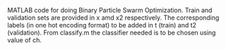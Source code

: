 MATLAB code for doing Binary Particle Swarm Optimization.
Train and validation sets are provided in x amd x2 respectively.
The corresponding labels (in one hot encoding format) to be added in t (train) and t2 (validation).
From classify.m the classifier needed is to be chosen using value of ch.